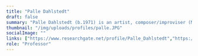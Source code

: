 ```yaml
---
title: "Palle Dahlstedt"
draft: false
summary: "Palle Dahlstedt (b.1971) is an artist, composer/improviser (MFA, MA) and researcher from Sweden, with a PhD (2004) in evolutionary computation for artistic creativity. Research interests include the deep entanglement of art and advanced technology, particularly in relation to creative and aesthetic implications, new technologies for improvisation, composition and art, and modelling of artistic creative process. Dahlstedt is guest professor in Art & Technology at Aalborg University, Denmark, and Associate Professor in Interaction Design and head of the Interaction Design Division at the Department of Computer Science and Engineering, Chalmers, and also lecturer in electronic music composition at the Academy of Music and Drama, Gothenburg."
thumbnail: "/img/uploads/profiles/palle.JPG"
socialImage: ""
links: ["https://www.researchgate.net/profile/Palle_Dahlstedt","https://www.youtube.com/channel/UC5MGnXm1-q7MzIaEUE9TTkQ","https://soundcloud.com/palle-dahlstedt"]
role: "Professor"
---
```



